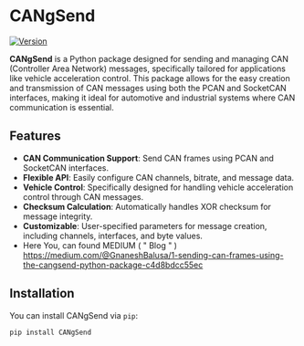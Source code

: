 # CANgSend

[![Version](https://img.shields.io/badge/version-0.1.1-blue)](https://github.com/gnanesh-16/CANgSend)

**CANgSend** is a Python package designed for sending and managing CAN (Controller Area Network) messages, specifically tailored for applications like vehicle acceleration control. This package allows for the easy creation and transmission of CAN messages using both the PCAN and SocketCAN interfaces, making it ideal for automotive and industrial systems where CAN communication is essential.

## Features

- **CAN Communication Support**: Send CAN frames using PCAN and SocketCAN interfaces.
- **Flexible API**: Easily configure CAN channels, bitrate, and message data.
- **Vehicle Control**: Specifically designed for handling vehicle acceleration control through CAN messages.
- **Checksum Calculation**: Automatically handles XOR checksum for message integrity.
- **Customizable**: User-specified parameters for message creation, including channels, interfaces, and byte values.
- Here You, can found MEDIUM ( " Blog " ) https://medium.com/@GnaneshBalusa/1-sending-can-frames-using-the-cangsend-python-package-c4d8bdcc55ec

## Installation

You can install CANgSend via `pip`:

```bash
pip install CANgSend


